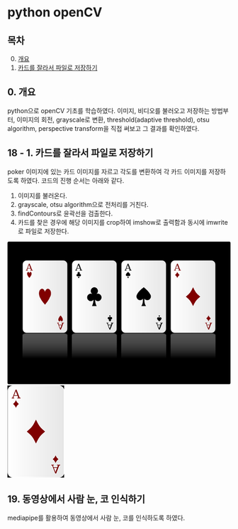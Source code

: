 # python openCV     
## 목차
0. [개요](#1.-개요)
18. [카드를 잘라서 파일로 저장하기](#-18.-카드를-잘라서-파일로-저장하기)

## 0. 개요
python으로 openCV 기초를 학습하였다. 이미지, 비디오를 불러오고 저장하는 방법부터, 이미지의 회전, grayscale로 변환, threshold(adaptive threshold), otsu algorithm, perspective transform을 직접 써보고 그 결과를 확인하였다. 

## 18 - 1. 카드를 잘라서 파일로 저장하기
poker 이미지에 있는 카드 이미지를 자르고 각도를 변환하여 각 카드 이미지를 저장하도록 하였다. 코드의 진행 순서는 아래와 같다.
1. 이미지를 불러온다.
2. grayscale, otsu algorithm으로 전처리를 거친다.
3. findContours로 윤곽선을 검출한다.
4. 카드를 찾은 경우에 해당 이미지를 crop하여 imshow로 출력함과 동시에 imwrite로 파일로 저장한다.
  
![카드 이미지](https://github.com/sanggon6107/python-opencv-practice/blob/master/card.png?raw=true)  
![결과 이미지](https://github.com/sanggon6107/python-opencv-practice/blob/master/card_crop_1.png?raw=true)

## 19. 동영상에서 사람 눈, 코 인식하기
mediapipe를 활용하여 동영상에서 사람 눈, 코를 인식하도록 하였다.
